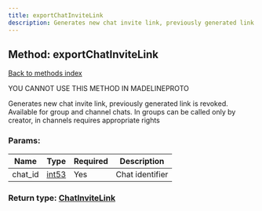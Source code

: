 ```yaml
---
title: exportChatInviteLink
description: Generates new chat invite link, previously generated link is revoked. Available for group and channel chats. In groups can be called only by creator, in channels requires appropriate rights
---
```

## Method: exportChatInviteLink  
[Back to methods index](index.md)


YOU CANNOT USE THIS METHOD IN MADELINEPROTO


Generates new chat invite link, previously generated link is revoked. Available for group and channel chats. In groups can be called only by creator, in channels requires appropriate rights

### Params:

| Name     |    Type       | Required | Description |
|----------|---------------|----------|-------------|
|chat\_id|[int53](../types/int53.md) | Yes|Chat identifier|


### Return type: [ChatInviteLink](../types/ChatInviteLink.md)

